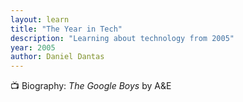 ```yaml
---
layout: learn
title: "The Year in Tech"
description: "Learning about technology from 2005"
year: 2005
author: Daniel Dantas
---
```


📺 Biography: _The Google Boys_ by A&E <!-- 8/18/2016 -->
